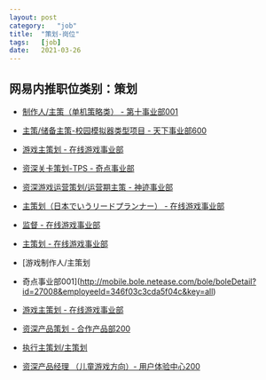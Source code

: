 ```yaml
---
layout:	post
category:	"job"
title:	"策划-岗位"
tags:	[job]
date:	2021-03-26
---
```

## 网易内推职位类别：策划
- [制作人/主策（单机策略类） - 第十事业部001](http://mobile.bole.netease.com/bole/boleDetail?id=21241&employeeId=346f03c3cda5f04c&key=all)
- [主策/储备主策-校园模拟器类型项目 - 天下事业部600](http://mobile.bole.netease.com/bole/boleDetail?id=29232&employeeId=346f03c3cda5f04c&key=all)
- [游戏主策划 - 在线游戏事业部](http://mobile.bole.netease.com/bole/boleDetail?id=22485&employeeId=346f03c3cda5f04c&key=all)
- [资深关卡策划-TPS - 奇点事业部](http://mobile.bole.netease.com/bole/boleDetail?id=19212&employeeId=346f03c3cda5f04c&key=all)
- [资深游戏运营策划/运营期主策 - 神迹事业部](http://mobile.bole.netease.com/bole/boleDetail?id=28926&employeeId=346f03c3cda5f04c&key=all)
- [主策划（日本でいうリードプランナー） - 在线游戏事业部](http://mobile.bole.netease.com/bole/boleDetail?id=24927&employeeId=346f03c3cda5f04c&key=all)
- [监督 - 在线游戏事业部](http://mobile.bole.netease.com/bole/boleDetail?id=24925&employeeId=346f03c3cda5f04c&key=all)
- [主策划 - 在线游戏事业部](http://mobile.bole.netease.com/bole/boleDetail?id=17697&employeeId=346f03c3cda5f04c&key=all)
- [游戏制作人/主策划

 - 奇点事业部001](http://mobile.bole.netease.com/bole/boleDetail?id=27008&employeeId=346f03c3cda5f04c&key=all)
- [游戏主策划 - 在线游戏事业部](http://mobile.bole.netease.com/bole/boleDetail?id=26430&employeeId=346f03c3cda5f04c&key=all)
- [资深产品策划 - 合作产品部200](http://mobile.bole.netease.com/bole/boleDetail?id=23140&employeeId=346f03c3cda5f04c&key=all)
- [执行主策划/主策划 ](http://mobile.bole.netease.com/bole/boleDetail?id=18920&employeeId=346f03c3cda5f04c&key=all)
- [资深产品经理 （儿童游戏方向）- 用户体验中心200](http://mobile.bole.netease.com/bole/boleDetail?id=21702&employeeId=346f03c3cda5f04c&key=all)
